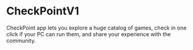 # CheckPointV1

CheckPoint app lets you explore a huge catalog of games, check in one click if your PC can run them, and share your experience with the community.
